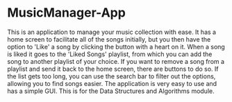 # MusicManager-App

This is an application to manage your music collection with ease. It has a home screen to facilitate all of the songs initially, but you then have the option to 'Like' a song by clicking the button with a heart on it. When a song is liked it goes to the 'Liked Songs' playlist, from which you can add the song to another playlist of your choice. If you want to remove a song from a playlist and send it back to the home screen, there are buttons to do so. If the list gets too long, you can use the search bar to filter out the options, allowing you to find songs easier. The application is very easy to use and has a simple GUI. This is for the Data Structures and Algorithms module.
